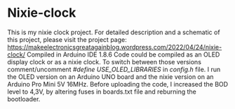 # Nixie-clock
This is my nixie clock project.
For detailed description and a schematic of this project, please visit the project page:
https://makeelectronicsgreatagainblog.wordpress.com/2022/04/24/nixie-clock/
Compiled in Arduino IDE 1.8.6
Code could be compiled as an OLED display clock or as a nixie clock.
To switch between those versions comment/uncomment _#define USE_OLED_LIBRARIES_ in _config.h_ file.
I run the OLED version on an Arduino UNO board and the nixie version on an Arduino Pro Mini 5V 16MHz.
Before uploading the code, I increased the BOD level to 4,3V, by altering fuses in boards.txt file and reburning the bootloader.
